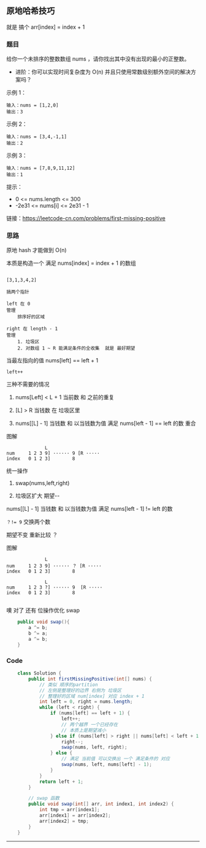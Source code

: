 ## 原地哈希技巧

就是 搞个 arr[index] = index + 1


### 题目

给你一个未排序的整数数组 nums ，请你找出其中没有出现的最小的正整数。

- 进阶：你可以实现时间复杂度为 O(n) 并且只使用常数级别额外空间的解决方案吗？

示例 1：
```
输入：nums = [1,2,0]
输出：3
```
示例 2：
```
输入：nums = [3,4,-1,1]
输出：2
```
示例 3：
```
输入：nums = [7,8,9,11,12]
输出：1
```

提示：

- 0 <= nums.length <= 300
- -2e31 <= nums[i] <= 2e31 - 1

链接：https://leetcode-cn.com/problems/first-missing-positive

### 思路

原地 hash 才能做到 O(n)

本质是构造一个 满足 nums[index] = index + 1 的数组


```

[3,1,3,4,2]

搞两个指针

left 在 0   
管理 
    排序好的区域 

right 在 length - 1 
管理 
    1. 垃圾区 
    2. 对数组 1 ~ R 能满足条件的全收集  就是 最好期望 
```
当最左指向的值 nums[left] == left + 1 

    left++

三种不需要的情况 

1.  nums[Left] < L + 1 当前数 和 之前的重复 


2.  [L] > R          当钱数 在 垃圾区里


3. nums[[L] - 1]    当钱数 和 以当钱数为值 满足 nums[left - 1] == left  的数 重合

图解
```
              L              
num     1 2 3 9] ······ 9 [R ·····
index   0 1 2 3]        8   
```
统一操作

1. swap(nums,left,right)

2. 垃圾区扩大 期望--

nums[[L] - 1]    当钱数 和 以当钱数为值 满足 nums[left - 1] != left  的数 

`？!= 9`  交换两个数 

期望不变 重新比较 ？


图解
```
              L              
num     1 2 3 9] ······ ？ [R ·····
index   0 1 2 3]        8   

              L              
num     1 2 3 ?] ······ 9  [R ·····
index   0 1 2 3]        8   


```


噢 对了 还有 位操作优化 swap
```java
    public void swap(){
        a ^= b;
        b ^= a;
        a ^= b;
    }

```

### Code
```java
    class Solution {
        public int firstMissingPositive(int[] nums) {
            // 类似 顺序的partition
            // 左侧是整理好的边界 右侧为 垃圾区
            // 整理好的区域 num[index] 对应 index + 1
            int left = 0, right = nums.length;
            while (left < right) {
                if (nums[left] == left + 1) {
                    left++;
                    // 两个越界 一个已经存在
                    // 本质上是期望减小
                } else if (nums[left] > right || nums[left] < left + 1 || nums[nums[left] - 1] == nums[left]) {
                    right--;
                    swap(nums, left, right);
                } else {
                    // 满足 当前值 可以交换出 一个 满足条件的 对应
                    swap(nums, left, nums[left] - 1);
                }
            }
            return left + 1;
        }

        // swap 函数
        public void swap(int[] arr, int index1, int index2) {
            int tmp = arr[index1];
            arr[index1] = arr[index2];
            arr[index2] = tmp;
        }
    }
```
*** 